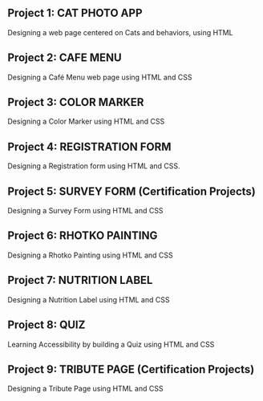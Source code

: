 ## Project 1: CAT PHOTO APP
Designing a web page centered on Cats and behaviors, using HTML

## Project 2: CAFE MENU
Designing a Café  Menu web page using HTML and CSS

## Project 3: COLOR MARKER
Designing a Color Marker using HTML and CSS

## Project 4: REGISTRATION FORM
Designing a Registration form using HTML and CSS. 

## Project 5: SURVEY FORM (Certification Projects)
Designing a Survey Form using HTML and CSS

## Project 6: RHOTKO PAINTING
Designing a Rhotko Painting using HTML and CSS

## Project 7: NUTRITION LABEL
Designing a Nutrition Label using HTML and CSS

## Project 8: QUIZ
Learning Accessibility by building a Quiz using HTML and CSS

## Project 9: TRIBUTE PAGE (Certification Projects)
Designing a Tribute Page using HTML and CSS

